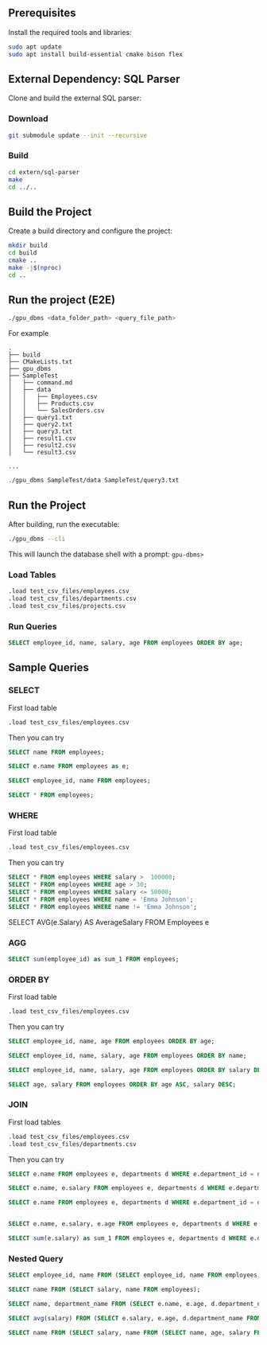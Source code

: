 ## Prerequisites

Install the required tools and libraries:

```bash
sudo apt update
sudo apt install build-essential cmake bison flex
```

## External Dependency: SQL Parser

Clone and build the external SQL parser:

### Download

```bash
git submodule update --init --recursive
```

### Build

```bash
cd extern/sql-parser
make
cd ../..
```

## Build the Project

Create a build directory and configure the project:

```bash
mkdir build
cd build
cmake ..
make -j$(nproc)
cd ..
```

## Run the project (E2E)

```bash
./gpu_dbms <data_folder_path> <query_file_path>
```

For example

```
.
├── build
├── CMakeLists.txt
├── gpu_dbms
├── SampleTest
│   ├── command.md
│   ├── data
│   │   ├── Employees.csv
│   │   ├── Products.csv
│   │   └── SalesOrders.csv
│   ├── query1.txt
│   ├── query2.txt
│   ├── query3.txt
│   ├── result1.csv
│   ├── result2.csv
│   └── result3.csv

...
```

```bash
./gpu_dbms SampleTest/data SampleTest/query3.txt
```

## Run the Project

After building, run the executable:

```bash
./gpu_dbms --cli
```

This will launch the database shell with a prompt: `gpu-dbms> `

### Load Tables

```bash
.load test_csv_files/employees.csv
.load test_csv_files/departments.csv
.load test_csv_files/projects.csv
```

### Run Queries

```sql
SELECT employee_id, name, salary, age FROM employees ORDER BY age;
```

## Sample Queries
### SELECT

First load table

```bash
.load test_csv_files/employees.csv
```

Then you can try

```sql
SELECT name FROM employees;

SELECT e.name FROM employees as e;

SELECT employee_id, name FROM employees;

SELECT * FROM employees;
```

### WHERE

First load table

```bash
.load test_csv_files/employees.csv
```

Then you can try

```sql
SELECT * FROM employees WHERE salary >  100000;
SELECT * FROM employees WHERE age > 30;
SELECT * FROM employees WHERE salary <= 50000;
SELECT * FROM employees WHERE name = 'Emma Johnson';
SELECT * FROM employees WHERE name != 'Emma Johnson';
```

SELECT AVG(e.Salary) AS AverageSalary FROM Employees e


### AGG

```sql
SELECT sum(employee_id) as sum_1 FROM employees;
```

### ORDER BY

First load table

```bash
.load test_csv_files/employees.csv
```

Then you can try

```sql
SELECT employee_id, name, age FROM employees ORDER BY age;

SELECT employee_id, name, salary, age FROM employees ORDER BY name;

SELECT employee_id, name, salary, age FROM employees ORDER BY salary DESC;

SELECT age, salary FROM employees ORDER BY age ASC, salary DESC;
```

### JOIN

First load tables

```bash
.load test_csv_files/employees.csv
.load test_csv_files/departments.csv
```

Then you can try

```sql
SELECT e.name FROM employees e, departments d WHERE e.department_id = d.department_id;

SELECT e.name, e.salary FROM employees e, departments d WHERE e.department_id = d.department_id AND e.salary > 140000;

SELECT e.name FROM employees e, departments d WHERE e.department_id = d.department_id AND e.salary > 100000;


SELECT e.name, e.salary, e.age FROM employees e, departments d WHERE e.department_id = d.department_id AND e.salary > 100000 AND e.age < 30;

SELECT sum(e.salary) as sum_1 FROM employees e, departments d WHERE e.department_id = d.department_id;
```

### Nested Query

```sql
SELECT employee_id, name FROM (SELECT employee_id, name FROM employees);

SELECT name FROM (SELECT salary, name FROM employees);

SELECT name, department_name FROM (SELECT e.name, e.age, d.department_name FROM employees e, departments d WHERE e.department_id = d.department_id and e.salary > 100000 and e.age > 60);

SELECT avg(salary) FROM (SELECT e.salary, e.age, d.department_name FROM employees e, departments d WHERE e.department_id = d.department_id and e.salary > 100000 and e.age > 60);

SELECT name FROM (SELECT salary, name FROM (SELECT name, age, salary FROM employees));
```